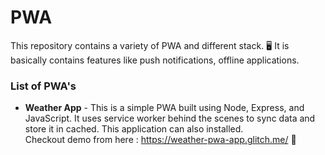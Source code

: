 # PWA 
This repository contains a variety of PWA and different stack. 🖥
It is basically contains features like push notifications, offline applications.

### List of PWA's
* **Weather App** - This is a simple PWA built using Node, Express, and JavaScript. It uses service worker behind the scenes to sync data and store it in cached. This application can also installed.
 <br> Checkout demo from here : https://weather-pwa-app.glitch.me/ 📱